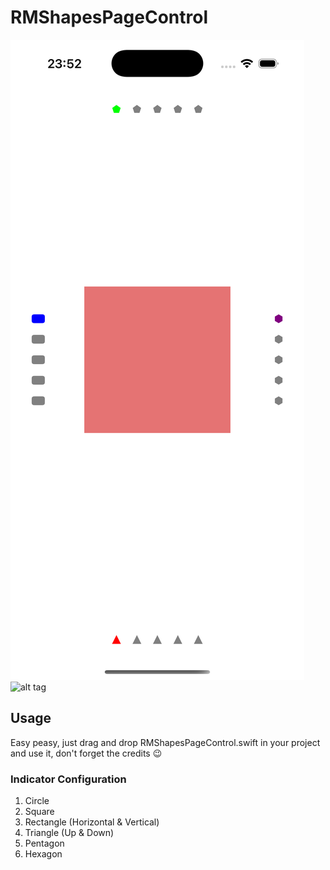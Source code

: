 # RMShapesPageControl

![alt tag](https://github.com/rupammitra/RMShapesPageControl/blob/master/Screenshots/RMShapesPageControl.png)![alt tag](https://github.com/rupammitra/RMSquarePageControl/blob/master/Screenshots/RMShapesPageControl.gif)

## Usage

Easy peasy, just drag and drop RMShapesPageControl.swift in your project and use it, don't forget the credits 😉

### Indicator Configuration
1. Circle
2. Square
3. Rectangle (Horizontal & Vertical)
4. Triangle (Up & Down)
5. Pentagon
6. Hexagon

